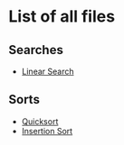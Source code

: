 # List of all files

## Searches
  * [Linear Search](https://github.com/TheAlgorithms/OCaml/blob/master/searches/linear_search.ml)

## Sorts
  * [Quicksort](https://github.com/TheAlgorithms/OCaml/blob/master/Sorts/quicksort.ml)
  * [Insertion Sort](https://github.com/TheAlgorithms/OCaml/blob/master/Sorts/insertionsort.ml)
